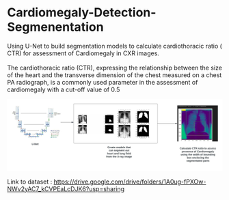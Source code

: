 # Cardiomegaly-Detection-Segmenentation
Using U-Net to build segmentation models to calculate cardiothoracic ratio ( CTR) for assessment of Cardiomegaly in CXR images.
<br>
<br>
The cardiothoracic ratio (CTR), expressing the relationship between the size of the heart and the transverse dimension of the chest measured on a chest PA radiograph, is a commonly used parameter in the assessment of cardiomegaly with a cut-off value of 0.5

<img src="./Blank diagram.jpeg"></img>

Link to dataset : https://drive.google.com/drive/folders/1A0ug-fPXOw-NWv2yAC7_kCVPEaLcDJK6?usp=sharing

